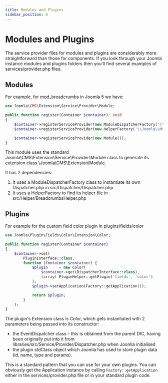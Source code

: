 ```yaml
---
title: Modules and Plugins
sidebar_position: 6
---
```

# Modules and Plugins
The service provider files for modules and plugins are considerably more straightforward than those for components. If you look through your Joomla instance modules and plugins folders then you'll find several examples of services/provider.php files.

## Modules
For example, for mod_breadcrumbs in Joomla 5 we have:
```php
use Joomla\CMS\Extension\Service\Provider\Module;

public function register(Container $container): void
{
    $container->registerServiceProvider(new ModuleDispatcherFactory('\\Joomla\\Module\\Breadcrumbs'));
    $container->registerServiceProvider(new HelperFactory('\\Joomla\\Module\\Breadcrumbs\\Site\\Helper'));

    $container->registerServiceProvider(new Module());
}
```
This module uses the standard Joomla\CMS\Extension\Service\Provider\Module class to generate its extension class \Joomla\CMS\Extension\Module. 

It has 2 dependencies:
1. It uses a ModuleDispatcherFactory class to instantiate its own Dispatcher.php in src/Dispatcher/Dispatcher.php
2. It uses a HelperFactory to find its helper file in src/Helper/BreadcrumbsHelper.php

## Plugins
For example for the custom field color plugin in plugins/fields/color
```php
use Joomla\Plugin\Fields\Color\Extension\Color;

public function register(Container $container)
{
    $container->set(
        PluginInterface::class,
        function (Container $container) {
            $plugin     = new Color(
                $container->get(DispatcherInterface::class),
                (array) PluginHelper::getPlugin('fields', 'color')
            );
            $plugin->setApplication(Factory::getApplication());

            return $plugin;
        }
    );
}
```
The plugin's Extension class is Color, which gets instantiated with 2 parameters being passed into its constructor:
- the EventDispatcher class – this is obtained from the parent DIC, having been originally put into it from libraries/src/Service/Provider/Dispatcher.php when Joomla initialised
- the plugin stdClass object which Joomla has used to store plugin data (id, name, type and params).

This is a standard pattern that you can use for your own plugins. You can obviously get the Application instance by calling `Factory::getApplication` either in the services/provider.php file or in your standard plugin code. 